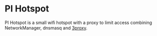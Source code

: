 # PI Hotspot

PI Hotspot is a small wifi hotspot with a proxy to limit access combining NetworkManager, dnsmasq and [3proxy](https://3proxy.ru/).


